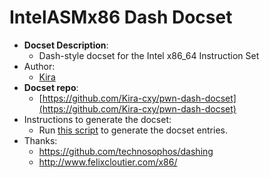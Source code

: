 IntelASMx86 Dash Docset
=======================

- __Docset Description__:
    - Dash-style docset for the Intel x86_64 Instruction Set
- Author:
    - [Kira](https://github.com/Kira-cxy)
- __Docset repo__:
    - [https://github.com/Kira-cxy/pwn-dash-docset](https://github.com/Kira-cxy/pwn-dash-docset)
- Instructions to generate the docset:
    - Run [this script](https://github.com/Kira-cxy/pwn-dash-docset/blob/master/x86_64_asm/build.sh) to generate the docset entries.
- Thanks:
    - <https://github.com/technosophos/dashing>
    - <http://www.felixcloutier.com/x86/>